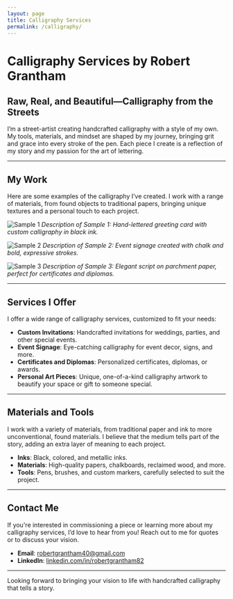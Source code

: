 ```yaml
---
layout: page
title: Calligraphy Services
permalink: /calligraphy/
---
```


# Calligraphy Services by Robert Grantham

## Raw, Real, and Beautiful—Calligraphy from the Streets

I’m a street-artist creating handcrafted calligraphy with a style of my own. My tools, materials, and mindset are shaped by my journey, bringing grit and grace into every stroke of the pen. Each piece I create is a reflection of my story and my passion for the art of lettering.

---

## My Work

Here are some examples of the calligraphy I’ve created. I work with a range of materials, from found objects to traditional papers, bringing unique textures and a personal touch to each project.

![Sample 1](path-to-your-image1.jpg)
_Description of Sample 1: Hand-lettered greeting card with custom calligraphy in black ink._

![Sample 2](path-to-your-image2.jpg)
_Description of Sample 2: Event signage created with chalk and bold, expressive strokes._

![Sample 3](path-to-your-image3.jpg)
_Description of Sample 3: Elegant script on parchment paper, perfect for certificates and diplomas._

---

## Services I Offer

I offer a wide range of calligraphy services, customized to fit your needs:
- **Custom Invitations**: Handcrafted invitations for weddings, parties, and other special events.
- **Event Signage**: Eye-catching calligraphy for event decor, signs, and more.
- **Certificates and Diplomas**: Personalized certificates, diplomas, or awards.
- **Personal Art Pieces**: Unique, one-of-a-kind calligraphy artwork to beautify your space or gift to someone special.

---

## Materials and Tools

I work with a variety of materials, from traditional paper and ink to more unconventional, found materials. I believe that the medium tells part of the story, adding an extra layer of meaning to each project.

- **Inks**: Black, colored, and metallic inks.
- **Materials**: High-quality papers, chalkboards, reclaimed wood, and more.
- **Tools**: Pens, brushes, and custom markers, carefully selected to suit the project.

---

## Contact Me

If you're interested in commissioning a piece or learning more about my calligraphy services, I’d love to hear from you! Reach out to me for quotes or to discuss your vision.

- **Email**: [robertgrantham40@gmail.com](mailto:robertgrantham40@gmail.com)
- **LinkedIn**: [linkedin.com/in/robertgrantham82](https://linkedin.com/in/robertgrantham82)

---

Looking forward to bringing your vision to life with handcrafted calligraphy that tells a story.
